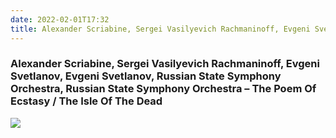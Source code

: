 ```yaml
---
date: 2022-02-01T17:32
title: Alexander Scriabine, Sergei Vasilyevich Rachmaninoff, Evgeni Svetlanov, Evgeni Svetlanov, Russian State Symphony Orchestra, Russian State Symphony Orchestra – The Poem Of Ecstasy · The Isle Of The Dead
---
```

### Alexander Scriabine, Sergei Vasilyevich Rachmaninoff, Evgeni Svetlanov, Evgeni Svetlanov, Russian State Symphony Orchestra, Russian State Symphony Orchestra – The Poem Of Ecstasy / The Isle Of The Dead
[![](https://i.discogs.com/hcidy3XrNrrgqeX4HES1Y_8X7BtRjxlq9ds787avnWw/rs:fit/g:sm/q:90/h:599/w:600/czM6Ly9kaXNjb2dz/LWltYWdlcy9SLTM1/NjQ5ODQtMTQwNjM0/MjI0OC02MzU2Lmpw/ZWc.jpeg)][1] 

[1]: https://www.discogs.com/release/3564984

